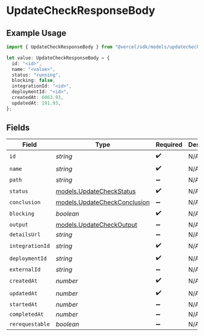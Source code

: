 # UpdateCheckResponseBody

## Example Usage

```typescript
import { UpdateCheckResponseBody } from "@vercel/sdk/models/updatecheckop.js";

let value: UpdateCheckResponseBody = {
  id: "<id>",
  name: "<value>",
  status: "running",
  blocking: false,
  integrationId: "<id>",
  deploymentId: "<id>",
  createdAt: 6063.93,
  updatedAt: 191.93,
};
```

## Fields

| Field                                                              | Type                                                               | Required                                                           | Description                                                        |
| ------------------------------------------------------------------ | ------------------------------------------------------------------ | ------------------------------------------------------------------ | ------------------------------------------------------------------ |
| `id`                                                               | *string*                                                           | :heavy_check_mark:                                                 | N/A                                                                |
| `name`                                                             | *string*                                                           | :heavy_check_mark:                                                 | N/A                                                                |
| `path`                                                             | *string*                                                           | :heavy_minus_sign:                                                 | N/A                                                                |
| `status`                                                           | [models.UpdateCheckStatus](../models/updatecheckstatus.md)         | :heavy_check_mark:                                                 | N/A                                                                |
| `conclusion`                                                       | [models.UpdateCheckConclusion](../models/updatecheckconclusion.md) | :heavy_minus_sign:                                                 | N/A                                                                |
| `blocking`                                                         | *boolean*                                                          | :heavy_check_mark:                                                 | N/A                                                                |
| `output`                                                           | [models.UpdateCheckOutput](../models/updatecheckoutput.md)         | :heavy_minus_sign:                                                 | N/A                                                                |
| `detailsUrl`                                                       | *string*                                                           | :heavy_minus_sign:                                                 | N/A                                                                |
| `integrationId`                                                    | *string*                                                           | :heavy_check_mark:                                                 | N/A                                                                |
| `deploymentId`                                                     | *string*                                                           | :heavy_check_mark:                                                 | N/A                                                                |
| `externalId`                                                       | *string*                                                           | :heavy_minus_sign:                                                 | N/A                                                                |
| `createdAt`                                                        | *number*                                                           | :heavy_check_mark:                                                 | N/A                                                                |
| `updatedAt`                                                        | *number*                                                           | :heavy_check_mark:                                                 | N/A                                                                |
| `startedAt`                                                        | *number*                                                           | :heavy_minus_sign:                                                 | N/A                                                                |
| `completedAt`                                                      | *number*                                                           | :heavy_minus_sign:                                                 | N/A                                                                |
| `rerequestable`                                                    | *boolean*                                                          | :heavy_minus_sign:                                                 | N/A                                                                |